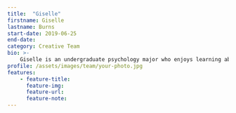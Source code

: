 ```yaml
---
title:  "Giselle"
firstname: Giselle
lastname: Burns
start-date: 2019-06-25 
end-date:
category: Creative Team
bio: >- 
    Giselle is an undergraduate psychology major who enjoys learning about learning. She seeks to help students learn using the most efficient, but effective methods possible..
profile: /assets/images/team/your-photo.jpg
features:
    - feature-title: 
      feature-img: 
      feature-url: 
      feature-note: 
---
```

